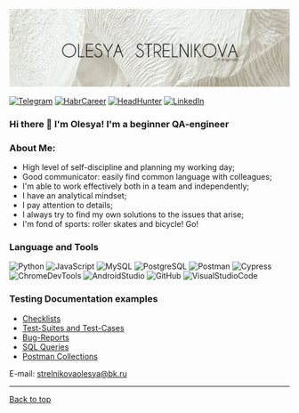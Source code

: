 ![Header](https://github.com/Scapus/Scapus/blob/main/assets/7.jpg)

<a ad="anchor"></a>

[![Telegram](https://img.shields.io/badge/-Telegram-fafafa?style=plastic&logo=Telegram)](https://t.me/OlesyaStrelnikova)
[![HabrCareer](https://img.shields.io/badge/-HabrCareer-fafafa?style=plastic&logo=Habr)](https://career.habr.com/scapus) 
[![HeadHunter](https://img.shields.io/badge/-HeadHunter-fafafa?style=plastic&logo=appveyor&logoColor=e1001c)](https://volgograd.hh.ru/applicant/resumes/view?resume=91bb7982ff0b87d9830039ed1f546951695550)
[![LinkedIn](https://img.shields.io/badge/-LinkedIn-fafafa?style=plastic&logo=LinkedIn&logoColor=0366c4)](https://www.linkedin.com/checkpoint)

### Hi there 👋 I'm Olesya! I'm a beginner QA-engineer

### About Me:
- High level of self-discipline and planning my working day;
- Good communicator: easily find common language with colleagues;
- I'm able to work effectively both in a team and independently;
- I have an analytical mindset;
- I pay attention to details;
- I always try to find my own solutions to the issues that arise;
- I'm fond of sports: roller skates and bicycle! Go!

### Language and Tools
 ![Python](https://img.shields.io/badge/-Python-bfbcaf?style=social&logo=Python)
![JavaScript](https://img.shields.io/badge/-JavaScript-bfbcaf?style=social&logo=JavaScript&logoColor=EFD81D) 
![MySQL](https://img.shields.io/badge/-MySQL-bfbcaf?style=social&logo=mysql)
![PostgreSQL](https://img.shields.io/badge/-PostgreSQL-bfbcaf?style=social&logo=PostgreSQL)
![Postman](https://img.shields.io/badge/-Postman-bfbcaf?style=social&logo=Postman)
![Cypress](https://img.shields.io/badge/-Cypress-bfbcaf?style=social&logo=Cypress)
![ChromeDevTools](https://img.shields.io/badge/-ChromeDevTools-bfbcaf?style=social&logo=GoogleChrome)
![AndroidStudio](https://img.shields.io/badge/-Android_Studio-bfbcaf?style=social&logo=AndroidStudio&logoColor=3DDC84)
![GitHub](https://img.shields.io/badge/-GitHub-bfbcaf?style=social&logo=GitHub)
![VisualStudioCode](https://img.shields.io/badge/-VisualStudioCode-bfbcaf?style=social&logo=VisualStudioCode)

### Testing Documentation examples

* [Checklists](https://github.com/Scapus/Checklists.git)
* [Test-Suites and Test-Cases](https://github.com/Scapus/Test-Suites-and-Test-Cases.git)
* [Bug-Reports](https://github.com/Scapus/Bug-Reports.git)
* [SQL Queries](https://github.com/Scapus/SQL-Queries.git)
* [Postman Collections](https://github.com/Scapus/Postman-Collections.git)
 
 E-mail: strelnikovaolesya@bk.ru
 ___
 [Back to top](#anchor)